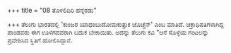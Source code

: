 +++
title = "08 ತೊಳಲಿದಿರಿ ಹನ್ನೆರಡು"

+++
ತೆಲುಗು ಭಾರತದಲ್ಲಿ 'ಕುಂಜರ ಯಾಧಂಬುದೋಮಕುತ್ತುಕ ಜೊಚ್ಚೆನ್' ಎಂಬ ಮಾತಿದೆ. ಚಕ್ರಾಧಿಪತಿಗಳಾಗಿದ್ದ ಪಾಂಡವರು ಈಗ ಊಳಿಗದವರಾಗಿ ಬದುಕ ಬೇಕಾಯಿತು. ಅದನ್ನು ತೆಲುಗು ಕವಿ "ಆನೆ ಸೊಳ್ಳೆಯ ಗಂಟಲನ್ನು ಪ್ರವೇಶಿಸಿದ ಸ್ಥಿತಿಗೆ ಹೋಲಿಸಿದ್ದಾನೆ.